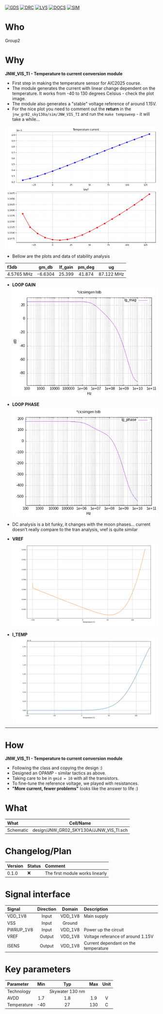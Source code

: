 
[![GDS](../../actions/workflows/gds.yaml/badge.svg)](../../actions/workflows/gds.yaml)
[![DRC](../../actions/workflows/drc.yaml/badge.svg)](../../actions/workflows/drc.yaml)
[![LVS](../../actions/workflows/lvs.yaml/badge.svg)](../../actions/workflows/lvs.yaml)
[![DOCS](../../actions/workflows/docs.yaml/badge.svg)](../../actions/workflows/docs.yaml)
[![SIM](../../actions/workflows/sim.yaml/badge.svg)](../../actions/workflows/sim.yaml)

# Who
Group2

# Why

<explain why you made this module>

**JNW_VIS_TI - Temperature to current conversion module**  
- First step in making the temperature sensor for AIC2025 course.  
- The module generates the current with linear change dependent on the temperature. It works from -40 to 130 degrees Celsius - check the plot image.  
- The module also generates a "stable" voltage reference of around 1.15V.  
- For the nice plot you need to comment out the **return** in the `jnw_gr02_sky130a/sim/JNW_VIS_TI` and run the `make tempsweep` - it will take a while...  

![Alt text](https://github.com/analogicus/jnw_gr02_sky130a/blob/main/sim/JNW_VIS_TI/Figure_1_GoodLinearity.png?raw=true)

- Bellow are the plots and data of stability analysis  

| f3db            |  gm_db | lf_gain | pm_deg | ug  |
| :-              |  :-:   |  :-:    |  :-:   | :-: |
| 4.5765 MHz       |  -6.6304   |  25.399    |  41.874   | 87.122 MHz |

- **LOOP GAIN**  
![Alt text](https://github.com/analogicus/jnw_gr02_sky130a/blob/main/sim/JNW_VIS_TI/lstb_schgtkttttvtnosweep_loop_gain.png?raw=true)  

- **LOOP PHASE**  
![Alt text](https://github.com/analogicus/jnw_gr02_sky130a/blob/main/sim/JNW_VIS_TI/lstb_schgtkttttvtnosweep_loop_phase.png?raw=true)  

- DC analysis is a bit funky, it changes with the moon phases... current doesn't really compare to the tran analysis, vref is quite similar  

- **VREF**
![Alt text](https://github.com/analogicus/jnw_gr02_sky130a/blob/main/sim/JNW_VIS_TI/vref_dc_plot.png?raw=true)  

- **I_TEMP**
![Alt text](https://github.com/analogicus/jnw_gr02_sky130a/blob/main/sim/JNW_VIS_TI/isens_dc_plot.png?raw=true)  

---

# How

<explain short how you made this module>

**JNW_VIS_TI - Temperature to current conversion module**  
- Following the class and copying the design :)  
- Designed an OPAMP - similar tactics as above.  
- Taking care to be in `gmid = 10` with all the transistors.  
- To fine-tune the reference voltage, we played with resistances.  
- **"More current, fewer problems"** looks like the answer to life :)  


# What

| What            |        Cell/Name |
| :-              |  :-:       |
| Schematic       | design/JNW_GR02_SKY130A/JJNW_VIS_TI.sch |


# Changelog/Plan

| Version | Status | Comment|
| :---| :---| :---|
|0.1.0 | :x: | The first module works linearly |


# Signal interface

| Signal       | Direction | Domain  | Description                               |
| :---         | :---:     | :---:   | :---                                      |
| VDD_1V8         | Input     | VDD_1V8 | Main supply                              |
| VSS         | Input     | Ground  |                                           |
| PWRUP_1V8     | Input    | VDD_1V8 | Power up the circuit                       |
| VREF     | Output    | VDD_1V8 | Voltage referance of around 1.15V                       |
| ISENS     | Output    | VDD_1V8 | Current dependant on the temperature                       |


# Key parameters

| Parameter           | Min     | Typ           | Max     | Unit  |
| :---                | :---:     | :---:           | :---:     | :---: |
| Technology          |         | Skywater 130 nm |         |       |
| AVDD                | 1.7    | 1.8           | 1.9    | V     |
| Temperature         | -40     | 27            | 130     | C     |
